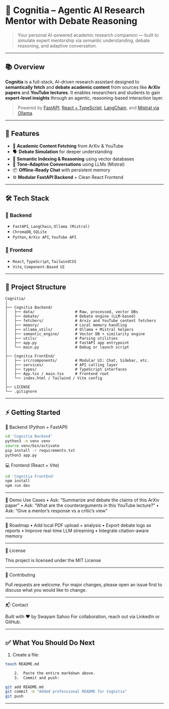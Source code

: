 # 🧠 Cognitia – Agentic AI Research Mentor with Debate Reasoning

> Your personal AI-powered academic research companion — built to simulate expert mentorship via semantic understanding, debate reasoning, and adaptive conversation.

---

## 📚 Overview

**Cognitia** is a full-stack, AI-driven research assistant designed to **semantically fetch** and **debate academic content** from sources like **ArXiv papers** and **YouTube lectures**. It enables researchers and students to gain **expert-level insights** through an agentic, reasoning-based interaction layer.

> Powered by [FastAPI](https://fastapi.tiangolo.com/), [React + TypeScript](https://react.dev/), [LangChain](https://www.langchain.com/), and [Mistral via Ollama](https://ollama.com/).

---

## 🧠 Features

- 📖 **Academic Content Fetching** from ArXiv & YouTube
- 🗣️ **Debate Simulation** for deeper understanding
- 🧩 **Semantic Indexing & Reasoning** using vector databases
- 🧵 **Tone-Adaptive Conversations** using LLMs (Mistral)
- 📦 **Offline-Ready Chat** with persistent memory
- ⚙️ **Modular FastAPI Backend** + Clean React Frontend

---

## 🛠️ Tech Stack

### 🔹 Backend
- `FastAPI`, `LangChain`, `Ollama (Mistral)`
- `ChromaDB`, `SQLite`
- `Python`, `ArXiv API`, `YouTube API`

### 🔹 Frontend
- `React`, `TypeScript`, `TailwindCSS`
- `Vite`, `Component-Based UI`

---

## 📁 Project Structure

```
Cognitia/
│
├── Cognitia Backend/
│   ├── data/                  # Raw, processed, vector DBs
│   ├── debate/                # Debate engine (LLM-based)
│   ├── fetchers/              # Arxiv and YouTube content fetchers
│   ├── memory/                # Local memory handling
│   ├── ollama_utils/          # Ollama + Mistral helpers
│   ├── semantic_engine/       # Vector DB + similarity engine
│   ├── utils/                 # Parsing utilities
│   ├── app.py                 # FastAPI app entrypoint
│   └── main.py                # Debug or launch script
│
├── Cognitia FrontEnd/
│   ├── src/components/        # Modular UI: Chat, Sidebar, etc.
│   ├── services/              # API calling layer
│   ├── types/                 # TypeScript interfaces
│   ├── App.tsx / main.tsx     # Frontend root
│   └── index.html / Tailwind / Vite config
│
├── LICENSE
└── .gitignore
```
---

## ⚡ Getting Started

🔧 Backend (Python + FastAPI)
```bash
cd 'Cognitia Backend'
python3 -m venv venv
source venv/bin/activate
pip install -r requirements.txt
python3 app.py
```

💻 Frontend (React + Vite)

```bash
cd 'Cognitia FrontEnd'
npm install
npm run dev
```

---

🧪 Demo Use Cases
	•	Ask: “Summarize and debate the claims of this ArXiv paper”
	•	Ask: “What are the counterarguments in this YouTube lecture?”
	•	Ask: “Give a mentor’s response vs a critic’s view”

---

📌 Roadmap
	•	Add local PDF upload + analysis
	•	Export debate logs as reports
	•	Improve real-time LLM streaming
	•	Integrate citation-aware memory

---

🪪 License

This project is licensed under the MIT License

---

🤝 Contributing

Pull requests are welcome. For major changes, please open an issue first to discuss what you would like to change.

---

📬 Contact

Built with ❤️ by Swayam Sahoo
For collaboration, reach out via LinkedIn or GitHub.

---

## ✅ What You Should Do Next

1. Create a file:
```bash
touch README.md

	2.	Paste the entire markdown above.
	3.	Commit and push:

git add README.md
git commit -m "Added professional README for Cognitia"
git push
```

---
